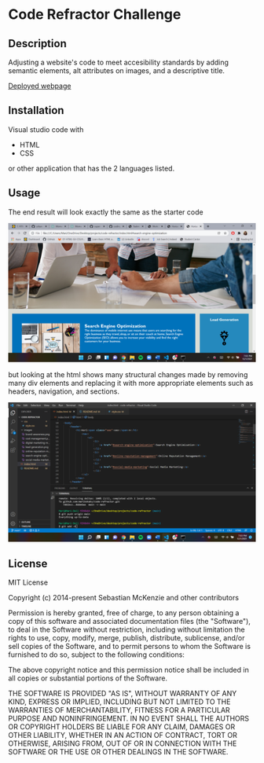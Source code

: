 # Code Refractor Challenge

## Description 

Adjusting a website's code to meet accesibility standards by adding semantic elements, alt attributes on images, and a descriptive title.

[Deployed webpage](https://marikokaku.github.io/code-refractor/)

## Installation 

Visual studio code with 

* HTML
* CSS

or other application that has the 2 languages listed. 

## Usage

The end result will look exactly the same as the starter code 

![Start Screen](./images/ss1.png)

but looking at the html shows many structural changes made by removing many div elements and replacing it with more appropriate elements such as headers, navigation, and sections. 

![html Screen](./images/ss2.png)


## License

MIT License

Copyright (c) 2014-present Sebastian McKenzie and other contributors

Permission is hereby granted, free of charge, to any person obtaining
a copy of this software and associated documentation files (the
"Software"), to deal in the Software without restriction, including
without limitation the rights to use, copy, modify, merge, publish,
distribute, sublicense, and/or sell copies of the Software, and to
permit persons to whom the Software is furnished to do so, subject to
the following conditions:

The above copyright notice and this permission notice shall be
included in all copies or substantial portions of the Software.

THE SOFTWARE IS PROVIDED "AS IS", WITHOUT WARRANTY OF ANY KIND,
EXPRESS OR IMPLIED, INCLUDING BUT NOT LIMITED TO THE WARRANTIES OF
MERCHANTABILITY, FITNESS FOR A PARTICULAR PURPOSE AND
NONINFRINGEMENT. IN NO EVENT SHALL THE AUTHORS OR COPYRIGHT HOLDERS BE
LIABLE FOR ANY CLAIM, DAMAGES OR OTHER LIABILITY, WHETHER IN AN ACTION
OF CONTRACT, TORT OR OTHERWISE, ARISING FROM, OUT OF OR IN CONNECTION
WITH THE SOFTWARE OR THE USE OR OTHER DEALINGS IN THE SOFTWARE.